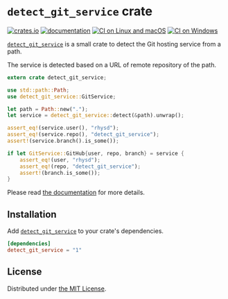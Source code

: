 `detect_git_service` crate
==========================
[![crates.io][crate-badge]][crate]
[![documentation][doc-badge]][doc]
[![CI on Linux and macOS][travis-ci-badge]][travis-ci]
[![CI on Windows][appveyor-badge]][appveyor]

[`detect_git_service`][crate] is a small crate to detect the Git hosting service from a path.

The service is detected based on a URL of remote repository of the path.

```rust
extern crate detect_git_service;

use std::path::Path;
use detect_git_service::GitService;

let path = Path::new(".");
let service = detect_git_service::detect(&path).unwrap();

assert_eq!(service.user(), "rhysd");
assert_eq!(service.repo(), "detect_git_service");
assert!(service.branch().is_some());

if let GitService::GitHub{user, repo, branch} = service {
    assert_eq!(user, "rhysd");
    assert_eq!(repo, "detect_git_service");
    assert!(branch.is_some());
}
```

Please read [the documentation][doc] for more details.



## Installation

Add [`detect_git_service`][crate] to your crate's dependencies.

```toml
[dependencies]
detect_git_service = "1"
```



## License

Distributed under [the MIT License](LICENSE).

[proj]: https://github.com/rhysd/detect_git_service
[crate]: https://crates.io/crates/detect_git_service
[crate-badge]: https://img.shields.io/crates/v/detect_git_service.svg
[doc-badge]: https://docs.rs/detect_git_service/badge.svg
[doc]: https://docs.rs/detect_git_service
[appveyor-badge]: https://ci.appveyor.com/api/projects/status/fgkdy3ufjgbrg1xy?svg=true
[appveyor]: https://ci.appveyor.com/project/rhysd/detect_git_service/branch/master
[travis-ci-badge]: https://travis-ci.org/rhysd/detect_git_service.svg?branch=master
[travis-ci]: https://travis-ci.org/rhysd/detect_git_service

